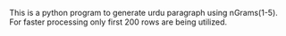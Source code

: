 This is a python program to generate urdu paragraph using nGrams(1-5). For faster processing only first 200 rows are being utilized.
